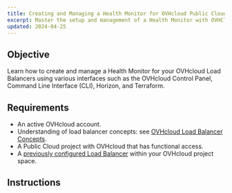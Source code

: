 ```yaml
---
title: Creating and Managing a Health Monitor for OVHcloud Public Cloud Load Balancer
excerpt: Master the setup and management of a Health Monitor with OVHCloud Public Cloud Load Balancers via the OVHcloud interface, CLI, Horizon, and Terraform.
updated: 2024-04-25
---
```

## Objective

Learn how to create and manage a Health Monitor for your OVHcloud Load Balancers using various interfaces such as the OVHcloud Control Panel, Command Line Interface (CLI), Horizon, and Terraform.

## Requirements

- An active OVHcloud account.
- Understanding of load balancer concepts: see [OVHcloud Load Balancer Concepts](https://help.ovhcloud.com/csm/en-gb-public-cloud-network-load-balancer-concepts?id=kb_article_view&sysparm_article=KB0059283).
- A Public Cloud project with OVHcloud that has functional access.
- A [previously configured Load Balancer](https://help.ovhcloud.com/csm/en-public-cloud-network-getting-started-load-balancer?id=kb_article_view&sysparm_article=KB0050200) within your OVHcloud project space.

## Instructions
